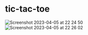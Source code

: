 # tic-tac-toe

![Screenshot 2023-04-05 at 22 24 50](https://user-images.githubusercontent.com/73344347/230187606-8403e237-160b-49dd-a2a8-caa95bdf604d.png)
![Screenshot 2023-04-05 at 22 26 02](https://user-images.githubusercontent.com/73344347/230187623-6c1459a2-a44e-4518-a9ab-f3a9c4f5eb81.png)
